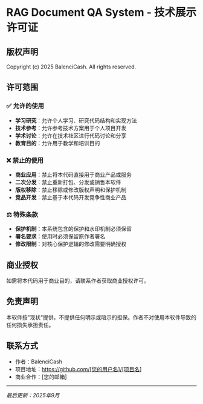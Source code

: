 # RAG Document QA System - 技术展示许可证

## 版权声明
Copyright (c) 2025 BalenciCash. All rights reserved.

## 许可范围

### ✅ 允许的使用
- **学习研究**：允许个人学习、研究代码结构和实现方法
- **技术参考**：允许参考技术方案用于个人项目开发
- **学术讨论**：允许在技术社区进行代码讨论和分享
- **教育目的**：允许用于教学和培训目的

### ❌ 禁止的使用
- **商业应用**：禁止将本代码直接用于商业产品或服务
- **二次分发**：禁止重新打包、分发或销售本软件
- **版权移除**：禁止移除或修改版权声明和保护机制
- **竞品开发**：禁止基于本代码开发竞争性商业产品

### ⚖️ 特殊条款
- **保护机制**：本系统包含的保护和水印机制必须保留
- **署名要求**：使用时必须保留原作者署名
- **修改限制**：对核心保护逻辑的修改需要明确授权

## 商业授权
如需将本代码用于商业目的，请联系作者获取商业授权许可。

## 免责声明
本软件按"现状"提供，不提供任何明示或暗示的担保。作者不对使用本软件导致的任何损失承担责任。

## 联系方式
- 作者：BalenciCash
- 项目地址：https://github.com/[您的用户名]/[项目名]
- 商业合作：[您的邮箱]

---
*最后更新：2025年9月*
